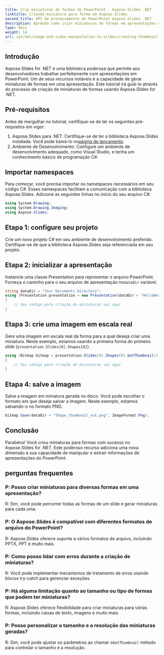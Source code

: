 ```yaml
---
title: Crie miniaturas de formas do PowerPoint - Aspose.Slides .NET
linktitle: Criando miniatura para forma em Aspose.Slides
second_title: API de processamento de PowerPoint Aspose.Slides .NET
description: Aprenda como criar miniaturas de formas em apresentações do PowerPoint usando Aspose.Slides for .NET. Um guia passo a passo abrangente para desenvolvedores.
type: docs
weight: 14
url: /pt/net/image-and-video-manipulation-in-slides/creating-thumbnail-shape/
---
```

## Introdução
Aspose.Slides for .NET é uma biblioteca poderosa que permite aos desenvolvedores trabalhar perfeitamente com apresentações em PowerPoint. Um de seus recursos notáveis é a capacidade de gerar miniaturas de formas em uma apresentação. Este tutorial irá guiá-lo através do processo de criação de miniaturas de formas usando Aspose.Slides for .NET.
## Pré-requisitos
Antes de mergulhar no tutorial, certifique-se de ter os seguintes pré-requisitos em vigor:
1. Aspose.Slides para .NET: Certifique-se de ter a biblioteca Aspose.Slides instalada. Você pode baixá-lo no[página de lançamento](https://releases.aspose.com/slides/net/).
2. Ambiente de Desenvolvimento: Configure um ambiente de desenvolvimento adequado, como Visual Studio, e tenha um conhecimento básico de programação C#.
## Importar namespaces
Para começar, você precisa importar os namespaces necessários em seu código C#. Esses namespaces facilitam a comunicação com a biblioteca Aspose.Slides. Adicione as seguintes linhas no início do seu arquivo C#:
```csharp
using System.Drawing;
using System.Drawing.Imaging;
using Aspose.Slides;
```
## Etapa 1: configure seu projeto
Crie um novo projeto C# em seu ambiente de desenvolvimento preferido. Certifique-se de que a biblioteca Aspose.Slides seja referenciada em seu projeto.
## Etapa 2: inicializar a apresentação
 Instancie uma classe Presentation para representar o arquivo PowerPoint. Forneça o caminho para o seu arquivo de apresentação no`dataDir` variável.
```csharp
string dataDir = "Your Documents Directory";
using (Presentation presentation = new Presentation(dataDir + "HelloWorld.pptx"))
{
    // Seu código para criação de miniaturas vai aqui
}
```
## Etapa 3: crie uma imagem em escala real
Gere uma imagem em escala real da forma para a qual deseja criar uma miniatura. Neste exemplo, estamos usando a primeira forma do primeiro slide (`presentation.Slides[0].Shapes[0]`).
```csharp
using (Bitmap bitmap = presentation.Slides[0].Shapes[0].GetThumbnail())
{
    // Seu código para criação de miniaturas vai aqui
}
```
## Etapa 4: salve a imagem
Salve a imagem em miniatura gerada no disco. Você pode escolher o formato em que deseja salvar a imagem. Neste exemplo, estamos salvando-o no formato PNG.
```csharp
bitmap.Save(dataDir + "Shape_thumbnail_out.png", ImageFormat.Png);
```
## Conclusão
Parabéns! Você criou miniaturas para formas com sucesso no Aspose.Slides for .NET. Este poderoso recurso adiciona uma nova dimensão à sua capacidade de manipular e extrair informações de apresentações do PowerPoint.
## perguntas frequentes
### P: Posso criar miniaturas para diversas formas em uma apresentação?
R: Sim, você pode percorrer todas as formas de um slide e gerar miniaturas para cada uma.
### P: O Aspose.Slides é compatível com diferentes formatos de arquivo do PowerPoint?
R: Aspose.Slides oferece suporte a vários formatos de arquivo, incluindo PPTX, PPT e muito mais.
### P: Como posso lidar com erros durante a criação de miniaturas?
R: Você pode implementar mecanismos de tratamento de erros usando blocos try-catch para gerenciar exceções.
### P: Há alguma limitação quanto ao tamanho ou tipo de formas que podem ter miniaturas?
R: Aspose.Slides oferece flexibilidade para criar miniaturas para várias formas, incluindo caixas de texto, imagens e muito mais.
### P: Posso personalizar o tamanho e a resolução das miniaturas geradas?
 R: Sim, você pode ajustar os parâmetros ao chamar o`GetThumbnail` método para controlar o tamanho e a resolução.